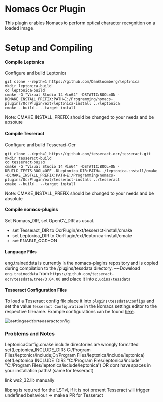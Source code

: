 # Nomacs Ocr Plugin
This plugin enables Nomacs to perform optical character recognition on a loaded image.

# Setup and Compiling

#### Compile Leptonica
Configure and build Leptonica

```
git clone --depth=1 https://github.com/DanBloomberg/leptonica
mkdir leptonica-build
cd leptonica-build
cmake -G "Visual Studio 14 Win64" -DSTATIC:BOOL=ON -DCMAKE_INSTALL_PREFIX:PATH=E:/Programming/nomacs-plugins/OcrPlugin/ext/leptonica-install ../leptonica
cmake --build . --target install
```
Note: CMAKE_INSTALL_PREFIX should be changed to your needs and be absolute

#### Compile Tesseract
Configure and build Tesseract-Ocr

```
git clone --depth=1 https://github.com/tesseract-ocr/tesseract.git
mkdir tesseract-build
cd tesseract-build
cmake -G "Visual Studio 14 Win64" -DSTATIC:BOOL=ON -DBUILD_TESTS:BOOL=OFF -DLeptonica_DIR:PATH=../leptonica-install/cmake -DCMAKE_INSTALL_PREFIX:PATH=E:/Programming/nomacs-plugins/OcrPlugin/ext/tesseract-install ../tesseract
cmake --build . --target install
```
Note: CMAKE_INSTALL_PREFIX should be changed to your needs and be absolute

#### Compile nomacs-plugins
Set Nomacs_DIR, set OpenCV_DIR as usual. 
- set Tesseract_DIR to OcrPlugin/ext/tesseract-install/cmake
- set Leptonica_DIR to OcrPlugin/ext/leptonica-install/cmake
- set ENABLE_OCR=ON

#### Language Files
eng.traineddata is currently in the nomacs-plugins repository and is copied during compilation to the /plugins/tessdata directory. 
~~Download `eng.traineddata` from `https://github.com/tesseract-ocr/tessdata/tree/3.04.00` and place it into `plugins\tessdata`

#### Tesseract Configuration Files
To load a Tesseract config file place it into `plugins\tessdata\configs` and set the value `Tesseract Configuration` in the Nomacs settings editor to the respective filename. Example configurations can be found [here](https://github.com/tesseract-ocr/tesseract/tree/master/tessdata/configs).

![settingsedtiortesseractconfig](https://i.imgur.com/BEU9sGP.png)


### Problems and Notes

LeptonicaConfig.cmake include directories are wrongly formatted
set(Leptonica_INCLUDE_DIRS C:/Program Files/leptonica/include;C:/Program Files/leptonica/include/leptonica)
set(Leptonica_INCLUDE_DIRS "C:/Program Files/leptonica/include" "C:/Program Files/leptonica/include/leptonica")
OR
dont have spaces in your installation paths! (same for tesseract)

link ws2_32.lib manually

libpng is required for the LSTM, if it is not present Tesseract will trigger undefined behaviour -> make a PR for Tesseract

